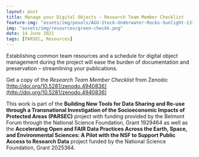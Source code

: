 ```yaml
---
layout: post
title: Manage your Digital Objects – Research Team Member Checklist 
feature-img: "assets/img/pexels/AGU-Stock-Underwater-Rocks-Sunlight-1314x400.jpg"
img: "assets/img/resources/green-checkk.png"
date: 14 June 2021
tags: [PARSEC, Resources]
---
```


Establishing common team resources and a schedule for digital object management during the project will ease the burden of documentation and preservation – streamlining your publications.

Get a copy of the *Research Team Member Checklist* from Zenodo: [http://doi.org/10.5281/zenodo.4940836](http://doi.org/10.5281/zenodo.4940836)

This work is part of the **Building New Tools for Data Sharing and Re-use through a Transnational Investigation of the Socioeconomic Impacts of Protected Areas (PARSEC)** project with funding provided by the Belmont Forum through the National Science Foundation, Grant 1929464 as well as the **Accelerating Open and FAIR Data Practices Across the Earth, Space, and Environmental Sciences: A Pilot with the NSF to Support Public Access to Research Data** project funded by the National Science Foundation, Grant 2025364.
